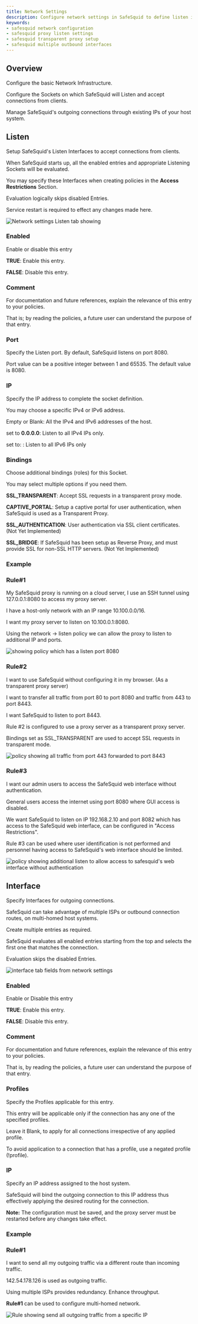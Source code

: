 ```yaml
---
title: Network Settings  
description: Configure network settings in SafeSquid to define listen interfaces, ports, bindings, and outbound routing via multi-homed systems. Learn how to enable transparent proxy, set up captive portals, and optimize traffic routing with SafeSquid’s flexible network configuration.  
keywords:  
- safesquid network configuration  
- safesquid proxy listen settings  
- safesquid transparent proxy setup  
- safesquid multiple outbound interfaces  
---
```


## Overview 

Configure the basic Network Infrastructure.

Configure the Sockets on which SafeSquid will Listen and accept connections from clients.

Manage SafeSquid's outgoing connections through existing IPs of your host system.

## Listen

Setup SafeSquid's Listen Interfaces to accept connections from clients.

When SafeSquid starts up, all the enabled entries and appropriate Listening Sockets will be evaluated.

You may specify these Interfaces when creating policies in the **Access Restrictions** Section.

Evaluation logically skips disabled Entries.

Service restart is required to effect any changes made here.

![Network settings Listen tab showing](/img/Configure/Application_Setup/Network_settings/image1.webp)

### Enabled 

Enable or disable this entry

**TRUE**: Enable this entry.

**FALSE**: Disable this entry.

### Comment

For documentation and future references, explain the relevance of this entry to your policies.

That is; by reading the policies, a future user can understand the purpose of that entry.

### Port

Specify the Listen port. By default, SafeSquid listens on port 8080.

Port value can be a positive integer between 1 and 65535. The default value is 8080.

### IP

Specify the IP address to complete the socket definition.

You may choose a specific IPv4 or IPv6 address.

Empty or Blank: All the IPv4 and IPv6 addresses of the host.

set to **0.0.0.0**: Listen to all IPv4 IPs only.

set to: : Listen to all IPv6 IPs only

### Bindings

Choose additional bindings (roles) for this Socket.

You may select multiple options if you need them.

**SSL_TRANSPARENT**: Accept SSL requests in a transparent proxy mode.

**CAPTIVE_PORTAL**: Setup a captive portal for user authentication, when SafeSquid is used as a Transparent Proxy.

**SSL_AUTHENTICATION**: User authentication via SSL client certificates. (Not Yet Implemented)

**SSL_BRIDGE**: If SafeSquid has been setup as Reverse Proxy, and must provide SSL for non-SSL HTTP servers. (Not Yet Implemented)

### Example

### Rule#1

My SafeSquid proxy is running on a cloud server, I use an SSH tunnel using 127.0.0.1:8080 to access my proxy server.

I have a host-only network with an IP range 10.100.0.0/16.

I want my proxy server to listen on 10.100.0.1:8080.

Using the network -> listen policy we can allow the proxy to listen to additional IP and ports.

![showing policy which has a listen port 8080](/img/Configure/Application_Setup/Network_settings/image2.webp)

### Rule#2

I want to use SafeSquid without configuring it in my browser. (As a transparent proxy server)

I want to transfer all traffic from port 80 to port 8080 and traffic from 443 to port 8443.

I want SafeSquid to listen to port 8443.

Rule #2 is configured to use a proxy server as a transparent proxy server.

Bindings set as SSL_TRANSPARENT are used to accept SSL requests in transparent mode.

![policy showing all traffic from port 443 forwarded to port 8443](/img/Configure/Application_Setup/Network_settings/image3.webp)

### Rule#3

I want our admin users to access the SafeSquid web interface without authentication.

General users access the internet using port 8080 where GUI access is disabled.

We want SafeSquid to listen on IP 192.168.2.10 and port 8082 which has access to the SafeSquid web interface, can be configured in "Access Restrictions".

Rule #3 can be used where user identification is not performed and personnel having access to SafeSquid's web interface should be limited.

![policy showing additional listen to allow access to safesquid's web interface without authentication](/img/Configure/Application_Setup/Network_settings/image4.webp)

## Interface

Specify Interfaces for outgoing connections.

SafeSquid can take advantage of multiple ISPs or outbound connection routes, on multi-homed host systems.

Create multiple entries as required.

SafeSquid evaluates all enabled entries starting from the top and selects the first one that matches the connection.

Evaluation skips the disabled Entries.

![interface tab fields from network settings](/img/Configure/Application_Setup/Network_settings/image5.webp)

### Enabled

Enable or Disable this entry

**TRUE**: Enable this entry.

**FALSE**: Disable this entry.

### Comment

For documentation and future references, explain the relevance of this entry to your policies.

That is, by reading the policies, a future user can understand the purpose of that entry.

### Profiles

Specify the Profiles applicable for this entry.

This entry will be applicable only if the connection has any one of the specified profiles.

Leave it Blank, to apply for all connections irrespective of any applied profile.

To avoid application to a connection that has a profile, use a negated profile (!profile).

### IP

Specify an IP address assigned to the host system.

SafeSquid will bind the outgoing connection to this IP address thus effectively applying the desired routing for the connection.

**Note:** The configuration must be saved, and the proxy server must be restarted before any changes take effect.

### Example

### Rule#1

I want to send all my outgoing traffic via a different route than incoming traffic.

142.54.178.126 is used as outgoing traffic.

Using multiple ISPs provides redundancy. Enhance throughput.

**Rule#1** can be used to configure multi-homed network.

![Rule showing send all outgoing traffic from a specific IP](/img/Configure/Application_Setup/Network_settings/image6.webp)
